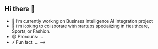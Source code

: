 ## Hi there 👋

- 🔭 I’m currently working on Business Intelligence AI Integration project
- 👯 I’m looking to collaborate with startups specializing in Healthcare, Sports, or Fashion.
- 😄 Pronouns: ...
- ⚡ Fun fact: ...
-->

